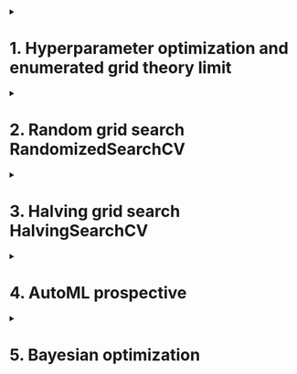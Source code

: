 <details>
<summary><h1>1. Hyperparameter optimization and enumerated grid theory limit</h1></summary>
  
Hpyerparameter optimization method mainly includes 4 categories:
  - Grid search optimization method
  - Baysian optimization method
  - Gradient-based optimization method
  - Searm optimization method (evolutionary algorithm, genetic algorithm)

Disadvantage of grid search: large amount of possible candidates

Following is a benchmark result using grid search.
```python
from sklearn.ensemble import RandomForestRegressor as RFR
from sklearn.model_selection import corss_validate, KFold, GridSearchCV

X=data.iloc[:,:-1]
y=data.iloc[:,-1]

# parameter space
param_grid_simple = {
    "criterion": ["squared_error", "poisson"],
    "n_estimators": [*range(20,100,5)],
    "max_depth": [*range(10,25,2)],
    "max_fatures": ["log2", "sqrt", 16, 32, 64, "auto"],
    "min_impurity_decrease": [*np.arange(0,5,10)]
}

reg=RFR(random_state=1412, verbose=True, n_jobs=-1)
cv=KFold(n_splits=5, shuffle=True, random_state=1412)
search=GridSearchCV(estimator=reg,
                    param_grid=param_grid_simple,
                    scoring="neg_mean_squared_error",
                    verbose=True,
                    cv=cv,
                    n_jobs=-1)

start=time.time()
search.fit(X,y)
print(time.time()-start)

search.best_estimator_
abs(search.best_score_)**0.5

ad_reg=RFR(n_estimators=85, max_depth=23, max_features=16, random_state=1412)

cv=KFold(n_splits=5, shuffle=True, random_state=1412)
result_post_adjusted=cross_validate(ad_reg,
                                    X, y,
                                    cv=cv,
                                    scoring="neg_mean_squared_error",
                                    return_train_score=True,
                                    verbose=True,
                                    n_jobs=-1
                                    )

def RMSE(cvresult,key):
  return (abs(cvresult[key])**0.5).mean()

def count_space(param):
  no_option=1
  for i in param_grid_simple:
    no_option*=len(param_grid_simple[i])
  print(no_option)

def rebuild_on_best_param(ad_reg):
  cv=KFold(n_splits=5, shuffle=True, random_state=1412)
  result_post_adjusted=cross_validated(ad_reg,
                                       X,y,
                                       cv=cv,
                                       scoring="neg_mean_squared_error",
                                       return_train_score=True,
                                       verbose=True,
                                       n_jobs=-1)
  print("Training RMSE:{:.3f}".format(RMSE(result_post_adjusted, "train_score")))
  print("Testing RMSE:{:.3f}".format(RMSE(result_post_adjusted, "test_score")))
```

</details>

<details>
<summary><h1>2. Random grid search RandomizedSearchCV</h1></summary>

## 2.1 Random grid search basic principles
Random search cross-validation is a technique that searches for the optimal hyperparameters of a model by evaluating the model's performance on random combinations of hyperparameter values. The idea is to define a set of hyperparameters and a range of values for each hyperparameter, and then randomly sample values from these ranges to create different combinations of hyperparameters. This process is repeated a specified number of times, and the best combination of hyperparameters that produces the best performance on a validation set is selected.

The random search cross-validation technique can be implemented using the RandomizedSearchCV class from the scikit-learn library in Python. The RandomizedSearchCV class takes as input a machine learning model, a distribution of hyperparameters, and a cross-validation strategy. The distribution of hyperparameters specifies how to sample values from each hyperparameter range.

Random search cross-validation (RandomizedSearchCV) is another powerful technique for optimizing the hyperparameters of a machine learning model. It works in a similar way to grid search cross-validation, but instead of searching over a predefined grid of hyperparameters, it samples them randomly from a distribution. In this blog, we will discuss the concept of random search cross-validation and provide a code example in Python.

## 2.2 Random grid search implementation
```python
from sklearn.model_selection import RandomizedSearchCV

param_grid_simple = {"citerion": ["squared_error","poisson"],
                     "n_estimators": [*range(20,100,5)],
                     "max_depth": [*range(10,25,2)],
                     "max_features": ["log2", "sqrt", 16,32,64,"auto"],
                     "min_impurity_decrease": [*np.arange(0,5,10)]
                    }

reg = RFR(random_state=1412, verbose=True, n_jobs=-1)
cv = KFold(n_split=5, shuffle=True, random_state=1412)

search = RandomizedSearchCV(estimator=reg,
                            param_distributions=param_grid_simple,
                            n_iter=800,    # sub domain is 800
                            scoring="neg_mean_squared_error",
                            verbose=True,
                            cv=cv,
                            random_state=1412,
                            n_jobs=-1)

start=time.time()
search.fit(X,y)
print(time.time()-start)

search.best_estimator_
abs(search.best_score_)**0.5

ad_reg=RFR(max_depth=24, max_features=16, min_impurity_decrease=0,
           n_estimators=85, n_jobs=-1, random_state=1412,
           verbose=True)

rebuild_on_best_param(ad_reg)   #or use refit()

```

```python
from mpl_toolkits.mplot3d import axes3d

p1,p2,MSE=axes3d.get_test_date(0.05)

len(p1) #120
len(p2) #120

import numpy as np

n=10000

unsampled=np.random.randint(0,14400,14400-n)
p1,p2,MSE=axes3d.get_test_data(0.05)

MSE=MSE.ravel()
MSE[unsampled]=np.nan
MSE=MSE.reshape((120,120))

plt.figure(dpi=300)
ax=plt.axes(projection="3d")
ax.plot_wireframe(p1,p2,MSE,rstride=2,cstride=2,linewidth=0.5)
ax.zaxis.set_tick_params(labelsize=7)
ax.xaxis.set_tick_params(labelsize=7)
ax.yaxis.set_tick_params(labelsize=7)

MSE=MSE.ravel().tolist()
MSE=[x for x in MSE if str(x) != 'nan']
print(np.min(MSE))
```

## 2.3 Random grid search theory limitation
- The sampled subspace can reflect the distribution of the global space to a certain extent, and the larger the subspace is (the more parameter combinations it contains), the closer the distribution of the subspace is to the distribution of the global space.
- When the global space itself is dense enough, a very small subspace can also obtain a distribution similar to that of the global space.
- If the global space includes the theoretical minimum value of the loss function, then a subspace that is highly similar to the distribution of the global space is likely to also include the minimum value of the loss function, or include a series of secondary minimum values very close to the minimum value.
</details>

<details>
<summary><h1>3. Halving grid search HalvingSearchCV</h1></summary>
  
To fix the problem that enumeration grid search is too slow, sklearn presents two optimization methods: one is to **adjust the search space**, and the other is to **adjust the data for each training**. The method to adjust the search space is random grid search, and the method to adjust each training data is half grid search.

Part IV: Why I Choose HalvingGridSearch? HalvingGridSearch checks a lot of boxes for me:
- Speed: The principle of ‘successive halving’ rapidly reduces the search space, making it far faster than traditional methods, particularly with large parameter sets.
- Performance: It holds its own against GridSearchCV in terms of performance and, in certain situations, even outdoes it.
- Flexibility: With adjustable options for resource allocation, it allows for greater control over the process.
```python
class sklearn.model_selection.HalvingGridSearchCV(estimator, param_grid, *, factor=3, resource='n_samples',max_resources='auto', min_resources='exhaust', aggressive_elimination=False, cv=5, scoring=None, refit=True, error_score=nan, return_train_score=True, random_state=None, n_jobs=None, verbose=0)
```
> [!TIP]
> According to sklearn, HalvingGridSearch: The search strategy starts evaluating all the candidates with a small amount of resources and iteratively selects the best candidates, using more and more resources.

## 3.1 Halving grid search procedure

HalvingSearchCV procedure:
- First, a small self-d0 is randomly sampled from the full data set without replacement, and the performance of all parameter combinations is verified on d0. According to the verification results on d0, the half of the parameter combinations with the lowest score 1/2 will be eliminated.
- Then, a subset d1 that is twice as large as d0 is sampled from the full data set without replacement, and the performance of the remaining half of the parameter combinations is verified on d1. According to the verification results on d1, the parameter combinations with the lowest 1/2 score will be eliminated.
- Then sample d2, which is twice as large as d1, from the full data set without replacement, and verify the performance of the remaining 1/4 parameter combination on d2. According to the verification results on d2, the parameter combinations with the lowest 1/2 score will be eliminated.

| Iteration  | Number of Sample Data | Number of Hyperparameter |
| ------------- | ------------- | ------------- |
| 1  | S  | C  |
| 2  | 2S  | 1/2 * C  |
| 3  | 4S  | 1/4 * C  |
| ...  |  |   |


> [!IMPORTANT]
> When **1/n * C <= 1 or nS > total sample data**, then the iteration will stop. Also, S should not be too small, and total amount data must be large enough.

> [!TIP]
> Halving grid search does not perform well on small sample data sets

## 3.2 Halving grid search implementation

```python
from sklearn.experimental import enable_halving_search_cv  
from sklearn.model_selection import HalvingGridSearchCV, GridSearchCV
from sklearn.ensemble import RandomForestClassifier
from sklearn.datasets import make_classification
import time

# Create a synthetic dataset
X, y = make_classification(n_samples=1000, n_features=20, n_informative=2, random_state=42)

# Define the model and parameter grid
model = RandomForestClassifier(random_state=42)
param_grid = {'n_estimators': [10, 50, 100, 200], 'max_depth': [None, 10, 20, 30], 'criterion': ['gini', 'entropy']}

# Set up HalvingGridSearchCV
search_halving = HalvingGridSearchCV(model, param_grid, cv=5, factor=2, resource='n_samples', min_resource=10, aggressive_elimination=True)

# Set up GridSearchCV
search_normal = GridSearchCV(model, param_grid, cv=5)

# Fit the data and measure the time for HalvingGridSearchCV
start = time.time()
search_halving.fit(X, y)
end = time.time()
print("HalvingGridSearchCV Time:", end - start)

# Fit the data and measure the time for GridSearchCV
start = time.time()
search_normal.fit(X, y)
end = time.time()
print("GridSearchCV Time:", end - start)
```

## 3.3 Halving random grid search
The search strategy starts evaluating all the candidates with a small amount of resources and iteratively selects the best candidates, using more and more resources.

The candidates are sampled at random from the parameter space and the number of sampled candidates is determined by n_candidates.
```python
class sklearn.model_selection.HalvingRandomSearchCV(estimator, param_distributions, *, n_candidates='exhaust', factor=3, resource='n_samples', max_resources='auto', min_resources='smallest', aggressive_elimination=False, cv=5, scoring=None, refit=True, error_score=nan, return_train_score=True, random_state=None, n_jobs=None, verbose=0)
```

</details>

<details>
<summary><h1>4. AutoML prospective</h1></summary>

AutoML, or automated machine learning, is the process of using automation to apply machine learning (ML) models to real-world problems. This can include every stage from starting with a raw dataset to building a machine learning model ready for deployment. AutoML can save time and resources, and often provides faster, more accurate outputs than hand-coded algorithms.

AutoML can be used for the following tasks: Classification, Regression, Forecasting, Computer vision, and NLP.

Automated machine learning, also known as AutoML, is the process of automating the end-to-end process of building machine learning models. This includes tasks such as data preprocessing, feature engineering, model selection, and hyperparameter tuning.

![Procedure](https://dataknowsall.com/hs-fs/hubfs/hyper_00.png?width=800&height=522&name=hyper_00.png)

The goal of AutoML is to make it easier for non-experts to develop machine learning models, by providing a simple, user-friendly interface for training and deploying models. This can help to democratize machine learning and make it more accessible to a wider range of people, including those with little or no experience in data science.

For data scientists and MLOps teams, AutoML can reduce manual labor and simplify routine tasks, while allowing other parts of the organization to participate in the process of creating and deploying machine learning models.

## 4.1 Top AutoML frames
- Google AI Platform (Cloud AutoML)
- Microsoft Azure AutoML
- Amazon SageMaker Autopilot
- Auto-Sklearn

'Please see more Azure AutoML [examples here](https://github.com/Azure/azureml-examples/blob/main/sdk/python/jobs/automl-standalone-jobs/automl-forecasting-task-energy-demand/automl-forecasting-task-energy-demand-advanced.ipynb).

'[Azure Machine Learning CLI and Python SDK](https://learn.microsoft.com/en-us/azure/machine-learning/how-to-configure-auto-train?view=azureml-api-2&tabs=python).

'[Azure AutoML model](https://medium.com/data-science-at-microsoft/azure-automl-quickly-build-high-quality-ml-models-3b53733da2d).

'[AutoML examples](https://github.com/Azure/azureml-examples/blob/main/sdk/python/jobs/automl-standalone-jobs/automl-forecasting-task-energy-demand/automl-forecasting-task-energy-demand-advanced.ipynb).

'[AutoML in Azure](https://learn.microsoft.com/en-us/azure/machine-learning/tutorial-first-experiment-automated-ml?view=azureml-api-2).

</details>

<details>
<summary><h1>5. Bayesian optimization</h1></summary>

## 5.1 Bayesian optimization fundamentals
Bayesian Optimization has been widely used for the hyperparameter tuning purpose in the Machine Learning world. Despite the fact that there are many terms and math formulas involved, the concept behind turns out to be very simple.

Bayesian Optimization provides a principled technique based on Bayes Theorem to direct a search of a global optimization problem that is efficient and effective. It works by building a probabilistic model of the objective function, called the surrogate function, that is then searched efficiently with an acquisition function before candidate samples are chosen for evaluation on the real objective function.

Bayesian Optimization is often used in applied machine learning to tune the hyperparameters of a given well-performing model on a validation dataset.

### 5.1.1 Bayesian optimization basic procedure
- **Step 1: Define f(x) which is to be estimated and the domain of x**
- **Step 2: Select n values of x and calculate these x for corresponding f(x). (solve for the observed values)**

![Step_2](https://miro.medium.com/v2/resize:fit:786/format:webp/1*IduzsxNeH3LVFxdklmcVZQ.png)
  
- **Step 3: Based on the limited observations, the function is estimated (this assumption is called prior knowledge in Bayesian optimization), and the target value (maximum or minimum value) on the estimated f is obtained**

![Step_3](https://miro.medium.com/v2/resize:fit:786/format:webp/1*R9lZWgSX3_Fw_rWDXECFvA.png)

![Step_3](https://miro.medium.com/v2/resize:fit:786/format:webp/1*JZCYS8kB_imt9mlaHon3YQ.png)

Surrogate models in Bayesian optimization serve as a proxy for the true objective function. They capture the uncertainty in the function’s behavior and provide predictions or estimates of the function’s values at unobserved points within the search space. By iteratively updating the surrogate model based on observed function evaluations, Bayesian optimization guides the search towards regions of the search space likely to contain the optimal solution.

Gaussian processes (GPs) are commonly used as surrogate models in Bayesian optimization. A Gaussian process defines a distribution over functions, where any finite set of function values follows a multivariate Gaussian distribution. In the context of Bayesian optimization, a GP is used to model the unknown objective function, and it provides a posterior distribution over the function values given the observed data. '[More details](https://medium.com/@okanyenigun/step-by-step-guide-to-bayesian-optimization-a-python-based-approach-3558985c6818)

- **Step 4: Define a rule to determine the next observation point to be calculated**

![Step_4](https://miro.medium.com/v2/resize:fit:1400/format:webp/1*e4hIYnTL76I5gTxQi-gH7g.png)

How do we choose the next point for the surrogate function?

Acquisition functions determine the next point or set of points to evaluate in the search space. It quantifies the potential utility or desirability of sampling a particular point based on the current state of the optimization process. The purpose of the acquisition function is to balance exploration and exploitation.

It takes into account both the predicted values of the surrogate model and the uncertainty associated with those predictions. It combines these two aspects to identify points that are expected to have high objective function values and (or) high uncertainty, indicating the potential for improvement. '[More details](https://medium.com/@okanyenigun/step-by-step-guide-to-bayesian-optimization-a-python-based-approach-3558985c6818)

There are several acquisition functions used in Bayesian optimization: Expected Improvement, Upper Confidence Bound, Probability of Improvement.

- **Step 5: Iterate above steps 2-4, untile the assumption distribution satisfy our requirements, or all calculation resource are used up (for example, at most m observations, or at most allowed t run-time minutes). Then output current curve's maximum or minimum**

![Procedure](https://upload.wikimedia.org/wikipedia/commons/thumb/0/02/GpParBayesAnimationSmall.gif/439px-GpParBayesAnimationSmall.gif)

### 5.1.2 Bayesian optimization for Hyperparameter Optimization

When bayesian is used for hyperparameter optimization, some points needs to be noted:
- When Bayesian optimization is not used for HPO, f(x) can be totally blackbox function (don't know f(x) expression, only know x and f(x) corresponding relations); When Bayesian optimization is used for HPO, f(x) usually is loss function and we know loss function expressions, but we do not know loss functions specific characstics.
- When used in HPO, x are hyperparameter space and are high dimensionals.
- Initial observed number of points n and final maximum observed number of points m are both bayesian optimization parameters. Maximum observed number determines bayesian optimization iteration times.
- In step 3, we use probability **surrogate model** to estimate the function distribution. Surrogate model can predict x's corresponding value fx and the confidence level for this fx value (can be mean and variance). Surrogate model can be Gaussian Processes or Gaussian Mixed Model's TPE processes
- In step 4, The rule to determine next observation point is called **Aquisition Function**. AF estimates how next osbervation will affect current curve. AF can be Probability of improvement, Expectation improvement, Upper confidence bound, Entropy.

## 5.2 Bayesian optimization implementation

Please noted: following three bayesian optimization are not supported in Python parallel or acceleration (like sklearn's n_jobs parameter), but these can be deployed in distributed calculation platforms

- Bayes_opt
```python
#pip install bayesian-optimization
#conda install -c conda-forge bayesian-optimization
```
- Hyperopt
```python
#pip install hyperopt
```
- Optuna
```python
#pip install optuna
```
- Skopt
```python
#pip install scikit-optimize
```

```python
import numpy as np
import pandas as pd
import time
import os

import sklearn
from sklearn.ensemble import RandomForestRegressor as RFR
from sklearn.model_selection import KFold, cross_validate

from bayes_opt import BayesianOptimization

import hyperopt
from hyperopt import hp, fmin, tpe, Trials, partial
from hyperopt.early_stop import no_progress_loss

import optuna

X=data.iloc[:,:-1]
y=data.iloc[:,-1]
```
### 5.2.1 bayesian-optimization based on GP (two-star recommend)

There are following three rules for bayes_opt library which affect target functions:
- The input of the objective function must be specific hyperparameters, not the entire hyperparameter space, nor elements other than data, algorithms and other hyperparameters. Therefore, when defining the objectie function, we need to let the hyperparameters serve as the input of the objective function.
- The input value of the hyperparameter can only be a floating point number, and integers and strings are not supported. Therefore, when the actual parameters of the algorithm require the input of strings, the parameters cannot be adjusted using bayes_opt. When the actual parameters of the algorithm require the input of integers, the type of the parameters needs to be specified in the objective function.
- bayes_opt only supports finding the maximum value of f(x), but does not support finding the minimum value. Therefore, when the objective function we define is some kind of loss, the output of the objective function needs to be negative. When the objective function we define is accuracy, or an indicator such as auc, we can keep the output of the objective function as it is.

- **1. Define target function**
```python
from bayes_opt import BayesianOptimization

def bayesopt_objective(n_estimators, max_depth, max_features, min_impurity_decrease):
  reg = RFR(n_estimators = int(n_estimators)
           ,max_depth = int(max_depth)
           ,max_features = int(max_features)
           ,min_impurity_decrease = min_impurity_decrease
           ,random_state = 1412
           ,verbose = False
           ,n_jobs = -1)

  cv = KFold(n_split=5， shuffle=True, random_state=1412)
  validation_loss = cross_validate(reg,X,y
                                  ,scoring="neg_root_mean_squared_error"
                                  ,cv=cv
                                  ,verbose=False
                                  ,n_jobs=-1
                                  ,error_score="raise"  #if any errors happen in cross validation, return error message
                                  )

  return np.mean(validation_loss["test_score"])
```
- **2. Define parameter space**
```python
param_grid_simple = {"n_estimators": (80,100)  # it can select any float number within closed range
                     , "max_depth": (10,25)
                     , "max_features": (10, 20)
                     , "min_impurity_decrease": (0,1)
                    }
```

- **3. Define procedures to optimize target function**
```python

def param_bayes_opt(init_points,n_iter):

  opt=BayesianOptimization(bayesopt_objective
                          ,param_grid_simple
                          ,random_state=1412   # there is a parameter called random_state but does not work
                          )

  opt.maximize(init_points = init_points
              ,n_iter = iter)

  params_best = opt.max["params"]
  score_best = opt.max["target"]

  print("\n", "best params:", params_best,
        "\n", "best cvscore:", score_best)

  return params_best, score_best
```

- **4. Define validation function (not necessary)**
The optimized results can be reproduced, that is, we can re-verify the optimal parameters given by the optimization algorithm, where the verification function is highly similar to the objective function, input the parameter or hyperparameter space, and output the final loss function result, in When using the optimization algorithm that comes with sklearn, since the optimization algorithm itself performs the steps of splitting the data and cross-validating, the optimal score obtained by the optimization algorithm is often different from the score we verified by ourselves (because the data segmentation during cross-validation is different ), however in the Bayesian optimization process, the cross-validation and data segmentation in the objective function are all specified by ourselves. **So in principle, as long as a random number seed is set in the objective function, Bayesian optimization gives The best score must be the same as the score after our verification**, so when you are familiar with the code of the optimization process, you do not need to consider secondary verification.
```python
def bayes_opt_validation(params_best):
  reg = RFR(n_estimators=int(params_best["n_estimators"])
           ,mat_depth=int(params_best["max_depth"])
           ,max_features=int(params_best["max_features"])
           ,min_impurity_decrease=params_best["min_impurity_decrease"]
           ,random_state=1412
           ,verbose=False
           ,n_jobs=-1)

  cv = KFold(n_splits=5, shuffle=True, random_state=1412)

  validation_loss=cross_validate(reg,X,y,
                                 scoring="neg_root_mean_squared_error",
                                 cv=cv,
                                 verbose=False,
                                 n_jobs=-1)

  return np.mean(validation_loss["test_score"])
```

- **5. Run optimization procedure**

```python
start = time.time()

params_best, socre_best = param_bayes_opt(20,280)
print("It takes %s minutes" % ((time.time()-start)/60))

validation_score=bayes_opt_validation(params_best)
print("validation scores:", validation_score)
```

- **6. Summary**
  - This method has superior in principles.
  - The optimization process cannot be reproduced, but the optimization results can be reproduced
  - Low efficiency. No early stopping mechanism
  - Support user customize capability

### 5.2.2 Implement TPE (Tree-structered Parzen Estimator Approach) optimization based on hyperopt (four-star recommend)

```python
import hyperopt

from hyperopt import hp, fmin, tpe, Trials, partial
from hyperopt.early_stop import no_progress_loss

```

There are following two rules for hyperopt library which affect target functions:
- The input of the target function must be a dictionary that complies with hyperopt regulations.
- Hyperopt only supports finding the minimum value of f(x), but does not support finding the maximum value.



- **1. Define target function**
```python
from bayes_opt import BayesianOptimization

def hyperopt_objective(params):
  reg = RFR(n_estimators = int(params["n_estimators"])
           ,max_depth = int(params["max_depth"])
           ,max_features = int(params["max_features"])
           ,min_impurity_decrease = int(params["min_impurity_decrease"])
           ,random_state = 1412
           ,verbose = False
           ,n_jobs = -1)

  cv = KFold(n_split=5， shuffle=True, random_state=1412)
  validation_loss = cross_validate(reg,X,y
                                  ,scoring="neg_root_mean_squared_error"
                                  ,cv=cv
                                  ,verbose=False
                                  ,n_jobs=-1
                                  ,error_score="raise"  #if any errors happen in cross validation, return error message
                                  )

  return np.mean(abs(validation_loss["test_score"]))
```
- **2. Define parameter space**
```python
param_grid_simple = {"n_estimators": hp.quniform("estimator", 80, 100, 1)
                     , "max_depth": hp.quniform("max_depth", 10,25,1)
                     , "max_features": hp.quniform("max_features", 10,20,1)
                     , "min_impurity_decrease": hp.quniform("min_impurity_decrease",0,5,1)
                    }

```

- **3. Define procedures to optimize target function**
```python

def param_hyperopt(max_evals=100):

  trials = Trials()

  early_stop_fn = no_progress_loss(100)

  params_best = fmin(hyperopt_objective
                    ,space=param_grid_simple
                    ,algo=tpe.suggest  # select surrgate model
                    ,max_evals=max_evals
                    ,verbose=True
                    ,trials=trials
                    ,early_stop_fn=early_stop_fn)

  print("\n best params:", params_best,"\n")

  return params_best, trails
```

> [!TIP]
> [*range(5,50,5)]    #[5,10,15,20,25,30,35,40,45]


- **4. Define validation function (not necessary)**
The optimized results can be reproduced, that is, we can re-verify the optimal parameters given by the optimization algorithm, where the verification function is highly similar to the objective function, input the parameter or hyperparameter space, and output the final loss function result, in When using the optimization algorithm that comes with sklearn, since the optimization algorithm itself performs the steps of splitting the data and cross-validating, the optimal score obtained by the optimization algorithm is often different from the score we verified by ourselves (because the data segmentation during cross-validation is different ), however in the Bayesian optimization process, the cross-validation and data segmentation in the objective function are all specified by ourselves. **So in principle, as long as a random number seed is set in the objective function, Bayesian optimization gives The best score must be the same as the score after our verification**, so when you are familiar with the code of the optimization process, you do not need to consider secondary verification.
```python
def hyperopt_validation(params):
  reg = RFR(n_estimators=int(params["n_estimators"])
           ,mat_depth=int(params["max_depth"])
           ,max_features=int(params["max_features"])
           ,min_impurity_decrease=params["min_impurity_decrease"]
           ,random_state=1412
           ,verbose=False
           ,n_jobs=-1)

  cv = KFold(n_splits=5, shuffle=True, random_state=1412)

  validation_loss=cross_validate(reg,X,y,
                                 scoring="neg_root_mean_squared_error",
                                 cv=cv,
                                 verbose=False,
                                 n_jobs=-1)

  return np.mean(validation_loss["test_score"])
```

- **5. Run optimization procedure**

```python
start = time.time()

params_best, trials = param_hyperopt(30)
print("It takes %s minutes" % ((time.time()-start)/60))

validation_score=hyperopt_validation(params_best)
print("validation scores:", validation_score)
```

The above codes require high precision requirements. A little bit change may cause a lot of errors.

### 5.2.3 optuna (four-star recommend)

Optuna has the best compatibility.
- **1. Define target function and parameter space**

```python
def optuna_objective(trail):

  # define parameter space
  n_estimators = trail.suggest_int("n_estimators", 80, 100, 1)
  max_depth = trail.suggest_int("max_depth", 10,25,1)
  max_features = trail.suggest_int("max_features", 10, 20, 1)
  min_impurity_decrease = trail.suggest_int("min_impurity_decrease",0,5,1)

  # define estimators
  reg = RFR(n_estimators = n_estimators
            ,max_depth = max_depth
            ,max_features = max_features
            ,min_impurity_decrease = min_impurity_decrease
            ,random_state = 1412
            ,verbose = False
            ,n_jobs = -1)



  cv = KFold(n_splits=5, shuffle=True, random_state=1412)
  validation_loss = cross_validate(reg, X, y
                                ,scoring="neg_root_mean_squared_error"
                                ,cv=cv
                                ,verbose=False
                                ,n_jobs=-1
                                ,error_score='raise')
  return np.mean(abs(validation_loss["test_score"]))
```
- **2. Define procedures to optimize target function**
  
```python

def optimizer_optuna(n_trials, algo):

  if algo=="TPE":
    algo = optuna.samplers.TPESampler(n_startup_trials = 10, n_ei_candidates=24)
  elif algo == "GP":
    from optuna.integration import skoptSampler
    import skopt
    algo = skoptSampler(skopt_kwargs={"base_estimator":"GP",
                                      "n_initial_points":10,
                                      "acq_func":"EI"})

  study = optuna.create_study(sampler = algo
                            , direction="minimize")

  study.optimize(optuna_objective
                ,n_trials=n_trials
                ,show_progress_bar=True)

  print("\n", "best params:", study.best_trial.params,
        "\n", "best score:", study.best_trial.values,
        "\n")

  return study.best_trial.params, study.best_trial.values

```
- **3. Run optimization procedure**
```python
import warnings
warnings.filterwarnings('ignore', message='The objective has been evaluated at this point before.')

best_params, best_score=optimizer_optuna(10, "GP")

optuna.logging.set_verbosity(optuna.logging.ERROR)
best_parame, best_score=optimizer_optuna(300, "TPE")
best_parame, best_score=optimizer_optuna(300, "GP")
```
</details>























